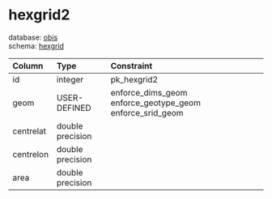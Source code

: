 # hexgrid2
database: [obis](../)  
schema: [hexgrid](hexgrid)  

|Column|Type|Constraint|
|:---|:---|:---|
|id|integer|pk_hexgrid2 |
|geom|USER-DEFINED|enforce_dims_geom enforce_geotype_geom enforce_srid_geom |
|centrelat|double precision||
|centrelon|double precision||
|area|double precision||
